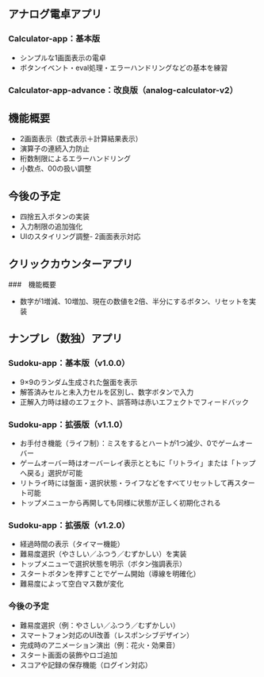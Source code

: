 ## アナログ電卓アプリ

### Calculator-app：基本版  
- シンプルな1画面表示の電卓  
- ボタンイベント・eval処理・エラーハンドリングなどの基本を練習  

### Calculator-app-advance：改良版（analog-calculator-v2）  

## 機能概要
- 2画面表示（数式表示＋計算結果表示）
- 演算子の連続入力防止
- 桁数制限によるエラーハンドリング
- 小数点、00の扱い調整

## 今後の予定
- 四捨五入ボタンの実装
- 入力制限の追加強化
- UIのスタイリング調整- 2画面表示対応  


## クリックカウンターアプリ

###　機能概要
- 数字が1増減、10増加、現在の数値を2倍、半分にするボタン、リセットを実装


## ナンプレ（数独）アプリ

### Sudoku-app：基本版（v1.0.0）
- 9×9のランダム生成された盤面を表示
- 解答済みセルと未入力セルを区別し、数字ボタンで入力
- 正解入力時は緑のエフェクト、誤答時は赤いエフェクトでフィードバック

### Sudoku-app：拡張版（v1.1.0）
- お手付き機能（ライフ制）：ミスをするとハートが1つ減少、0でゲームオーバー
- ゲームオーバー時はオーバーレイ表示とともに「リトライ」または「トップへ戻る」選択が可能
- リトライ時には盤面・選択状態・ライフなどをすべてリセットして再スタート可能
- トップメニューから再開しても同様に状態が正しく初期化される

### Sudoku-app：拡張版（v1.2.0）
- 経過時間の表示（タイマー機能）
- 難易度選択（やさしい／ふつう／むずかしい）を実装
- トップメニューで選択状態を明示（ボタン強調表示）
- スタートボタンを押すことでゲーム開始（導線を明確化）
- 難易度によって空白マス数が変化


### 今後の予定
- 難易度選択（例：やさしい／ふつう／むずかしい）
- スマートフォン対応のUI改善（レスポンシブデザイン）
- 完成時のアニメーション演出（例：花火・効果音）
- スタート画面の装飾やロゴ追加
- スコアや記録の保存機能（ログイン対応）

